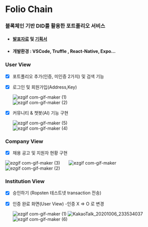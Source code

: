 # Folio Chain

###  블록체인 기반 DID를 활용한 포트폴리오 서비스

- ####  [발표자료](https://github.com/FOUNDERS-Hack/FOUNDERS-in-JEJU/blob/main/Submission/C%EC%A1%B0/C%EC%A1%B0_%EB%B0%9C%ED%91%9C%EC%9E%90%EB%A3%8C.pdf) 및 [기획서](https://github.com/FOUNDERS-Hack/FOUNDERS-in-JEJU/blob/main/Submission/C%EC%A1%B0/C%EC%A1%B0_%EA%B8%B0%ED%9A%8D%EC%84%9C.docx)

- ####  개발환경 : VSCode, Truffle , React-Native, Expo...

### User View

- [x] 포트폴리오 추가(인증, 미인증 2가지) 및 검색 기능 

- [x] 로그인 및 회원가입(Address,Key) 

  ![ezgif com-gif-maker (1)](https://user-images.githubusercontent.com/39898938/95290785-17662f00-08a9-11eb-8404-714944f93ace.gif)  &nbsp;&nbsp;&nbsp;&nbsp;&nbsp; &nbsp;&nbsp;&nbsp;&nbsp;&nbsp; &nbsp;&nbsp;&nbsp;&nbsp;&nbsp; &nbsp;&nbsp;&nbsp;&nbsp;&nbsp; &nbsp;&nbsp;&nbsp;&nbsp;&nbsp; &nbsp;&nbsp;&nbsp;&nbsp;&nbsp; &nbsp;&nbsp;&nbsp;&nbsp;&nbsp; &nbsp;&nbsp;&nbsp;&nbsp;&nbsp; &nbsp;&nbsp;&nbsp;&nbsp;&nbsp;  ![ezgif com-gif-maker (2)](https://user-images.githubusercontent.com/39898938/95290825-306ee000-08a9-11eb-9be5-c040a1aedf80.gif)  

  



- [x] 커뮤니티 & 챗봇(AI) 기능 구현

  ![ezgif com-gif-maker (5)](https://user-images.githubusercontent.com/39898938/95290924-5eecbb00-08a9-11eb-8533-ab42d5034715.gif)  &nbsp;&nbsp;&nbsp;&nbsp;&nbsp; &nbsp;&nbsp;&nbsp;&nbsp;&nbsp; &nbsp;&nbsp;&nbsp;&nbsp;&nbsp; &nbsp;&nbsp;&nbsp;&nbsp;&nbsp; &nbsp;&nbsp;&nbsp;&nbsp;&nbsp; &nbsp;&nbsp;&nbsp;&nbsp;&nbsp; &nbsp;&nbsp;&nbsp;&nbsp;&nbsp; &nbsp;&nbsp;&nbsp;&nbsp;&nbsp; &nbsp;&nbsp;&nbsp;&nbsp;&nbsp;       ![ezgif com-gif-maker (4)](https://user-images.githubusercontent.com/39898938/95290917-5a280700-08a9-11eb-8e30-f82b38994f03.gif) 

  

### Company View

- [x] 채용 공고 및 지원자 현황 구현

![ezgif com-gif-maker (3)](https://user-images.githubusercontent.com/39898938/95305017-653a6180-08c0-11eb-92be-ac46129a3025.gif)  &nbsp;&nbsp;&nbsp;&nbsp;&nbsp;  ![ezgif com-gif-maker](https://user-images.githubusercontent.com/39898938/95305023-666b8e80-08c0-11eb-843e-37cc9c4a6cbf.gif) &nbsp; &nbsp;&nbsp;&nbsp;&nbsp;&nbsp;&nbsp;&nbsp; ![ezgif com-gif-maker (2)](https://user-images.githubusercontent.com/39898938/95305027-679cbb80-08c0-11eb-96e9-1a88050284ef.gif) 

   

### Institution View

- [x] 승인하기 (Ropsten 테스트넷 transaction 전송)

- [x] 인증 완료 화면(User View) -인증 X => O 로 변경

  

  ![ezgif com-gif-maker (1)](https://user-images.githubusercontent.com/39898938/95304740-02e16100-08c0-11eb-982b-974ad872a275.gif)  ![KakaoTalk_20201006_233534037](https://user-images.githubusercontent.com/39898938/95333413-b873da80-08e7-11eb-96b4-f991da361389.png)    ![ezgif com-gif-maker (6)](https://user-images.githubusercontent.com/39898938/95305022-666b8e80-08c0-11eb-87c1-e5fd653703e9.gif) 
